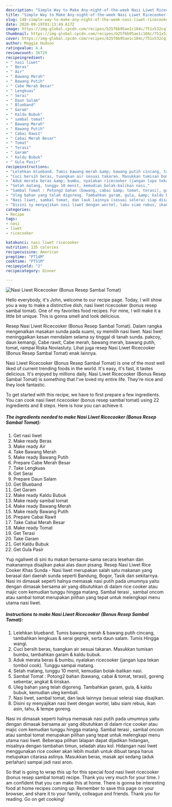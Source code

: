 ```yaml
---
description: "Simple Way to Make Any-night-of-the-week Nasi Liwet Ricecooker (Bonus Resep Sambal Tomat)"
title: "Simple Way to Make Any-night-of-the-week Nasi Liwet Ricecooker (Bonus Resep Sambal Tomat)"
slug: 148-simple-way-to-make-any-night-of-the-week-nasi-liwet-ricecooker-bonus-resep-sambal-tomat
date: 2020-09-19T01:13:49.617Z
image: https://img-global.cpcdn.com/recipes/b25f6b95ae1c104c/751x532cq70/nasi-liwet-ricecooker-bonus-resep-sambal-tomat-foto-resep-utama.jpg
thumbnail: https://img-global.cpcdn.com/recipes/b25f6b95ae1c104c/751x532cq70/nasi-liwet-ricecooker-bonus-resep-sambal-tomat-foto-resep-utama.jpg
cover: https://img-global.cpcdn.com/recipes/b25f6b95ae1c104c/751x532cq70/nasi-liwet-ricecooker-bonus-resep-sambal-tomat-foto-resep-utama.jpg
author: Maggie Hudson
ratingvalue: 4.4
reviewcount: 36729
recipeingredient:
- " nasi liwet"
- " Beras"
- " Air"
- " Bawang Merah"
- " Bawang Putih"
- " Cabe Merah Besar"
- " Lengkuas"
- " Serai"
- " Daun Salam"
- " Blueband"
- " Garam"
- " Kaldu Bubuk"
- " sambal tomat"
- " Bawang Merah"
- " Bawang Putih"
- " Cabai Rawit"
- " Cabai Merah Besar"
- " Tomat"
- " Terasi"
- " Garam"
- " Kaldu Bubuk"
- " Gula Pasir"
recipeinstructions:
- "Lelehkan blueband. Tumis bawang merah &amp; bawang putih cincang, tambahkan lengkuas &amp; serai geprek, serta daun salam. Tumis Hingga wangi."
- "Cuci bersih beras, tuangkan air sesuai takaran. Masukkan tumisan bumbu, tambahkan garam &amp; kaldu bubuk."
- "Aduk merata beras &amp; bumbu, nyalakan ricecooker (jangan lupa tekan tombol cook). Tunggu sampai matang."
- "Setah matang, tunggu 10 menit, kemudian bolak-balikan nasi."
- "Sambal Tomat : Potong2 bahan (bawang, cabai &amp; tomat, terasi), goreng sebentar, angkat &amp; tiriskan."
- "Uleg bahan yang telah digoreng. Tambahkan garam, gula, &amp; kaldu bubuk, kemudian uleg kembali."
- "Nasi liwet, sambal tomat, dan lauk lainnya (sesuai selera) siap disajikan."
- "Disini sy menyajikan nasi liwet dengan wortel, labu siam rebus, ikan asin, tahu, &amp; tempe goreng."
categories:
- Recipe
tags:
- nasi
- liwet
- ricecooker

katakunci: nasi liwet ricecooker 
nutrition: 135 calories
recipecuisine: American
preptime: "PT14M"
cooktime: "PT51M"
recipeyield: "2"
recipecategory: Dinner

---
```



![Nasi Liwet Ricecooker (Bonus Resep Sambal Tomat)](https://img-global.cpcdn.com/recipes/b25f6b95ae1c104c/751x532cq70/nasi-liwet-ricecooker-bonus-resep-sambal-tomat-foto-resep-utama.jpg)

Hello everybody, it's John, welcome to our recipe page. Today, I will show you a way to make a distinctive dish, nasi liwet ricecooker (bonus resep sambal tomat). One of my favorites food recipes. For mine, I will make it a little bit unique. This is gonna smell and look delicious.

Resep Nasi Liwet Ricecooker (Bonus Resep Sambal Tomat). Dalam rangka mengenalkan masakan sunda pada suami, sy memilih nasi liwet. Nasi liwet meninggalkan kesan mendalam selama sy tinggal di tanah sunda. pakcoy, daun kemangi, Cabe rawit, Cabe merah, bawang merah, bawang putih, tomat, rampai Riska Noviastuty. Lihat juga resep Nasi Liwet Ricecooker (Bonus Resep Sambal Tomat) enak lainnya.

Nasi Liwet Ricecooker (Bonus Resep Sambal Tomat) is one of the most well liked of current trending foods in the world. It's easy, it's fast, it tastes delicious. It's enjoyed by millions daily. Nasi Liwet Ricecooker (Bonus Resep Sambal Tomat) is something that I've loved my entire life. They're nice and they look fantastic.


To get started with this recipe, we have to first prepare a few ingredients. You can cook nasi liwet ricecooker (bonus resep sambal tomat) using 22 ingredients and 8 steps. Here is how you can achieve it.

<!--inarticleads1-->

##### The ingredients needed to make Nasi Liwet Ricecooker (Bonus Resep Sambal Tomat):

1. Get  nasi liwet
1. Make ready  Beras
1. Make ready  Air
1. Take  Bawang Merah
1. Make ready  Bawang Putih
1. Prepare  Cabe Merah Besar
1. Take  Lengkuas
1. Get  Serai
1. Prepare  Daun Salam
1. Get  Blueband
1. Get  Garam
1. Make ready  Kaldu Bubuk
1. Make ready  sambal tomat
1. Make ready  Bawang Merah
1. Make ready  Bawang Putih
1. Prepare  Cabai Rawit
1. Take  Cabai Merah Besar
1. Make ready  Tomat
1. Get  Terasi
1. Take  Garam
1. Get  Kaldu Bubuk
1. Get  Gula Pasir


Yup ngaliwet di sini itu makan bersama-sama secara lesehan dan makanannya disajikan pakai alas daun pisang. Resep Nasi Liwet Rice Cooker Khas Sunda - Nasi liwet merupakan salah satu makanan yang berasal dari daerah sunda seperti Bandung, Bogor, Tasik dan sekitarnya. Nasi ini dimasak seperti halnya memasak nasi putih pada umumnya yaitu dengan dimasak bersama air yang dibutuhkan di dalam rice cooker atau majic com kemudian tunggu hingga matang. Sambal terasi , sambal oncom atau sambal tomat merupakan pilihan yang tepat untuk melengkapi menu utama nasi liwet. 

<!--inarticleads2-->

##### Instructions to make Nasi Liwet Ricecooker (Bonus Resep Sambal Tomat):

1. Lelehkan blueband. Tumis bawang merah &amp; bawang putih cincang, tambahkan lengkuas &amp; serai geprek, serta daun salam. Tumis Hingga wangi.
1. Cuci bersih beras, tuangkan air sesuai takaran. Masukkan tumisan bumbu, tambahkan garam &amp; kaldu bubuk.
1. Aduk merata beras &amp; bumbu, nyalakan ricecooker (jangan lupa tekan tombol cook). Tunggu sampai matang.
1. Setah matang, tunggu 10 menit, kemudian bolak-balikan nasi.
1. Sambal Tomat : Potong2 bahan (bawang, cabai &amp; tomat, terasi), goreng sebentar, angkat &amp; tiriskan.
1. Uleg bahan yang telah digoreng. Tambahkan garam, gula, &amp; kaldu bubuk, kemudian uleg kembali.
1. Nasi liwet, sambal tomat, dan lauk lainnya (sesuai selera) siap disajikan.
1. Disini sy menyajikan nasi liwet dengan wortel, labu siam rebus, ikan asin, tahu, &amp; tempe goreng.


Nasi ini dimasak seperti halnya memasak nasi putih pada umumnya yaitu dengan dimasak bersama air yang dibutuhkan di dalam rice cooker atau majic com kemudian tunggu hingga matang. Sambal terasi , sambal oncom atau sambal tomat merupakan pilihan yang tepat untuk melengkapi menu utama nasi liwet. Beberapa pilihan lalapan dapat dijadikan hidangan, misalnya dengan tambahan timun, seladah atau kol. Hidangan nasi liwet menggunakan rice cooker akan lebih mudah untuk dibuat tanpa harus melupakan citarasa aslinya. Masukkan beras, masak api sedang (aduk perlahan) sampai jadi nasi aron. 

So that is going to wrap this up for this special food nasi liwet ricecooker (bonus resep sambal tomat) recipe. Thank you very much for your time. I am confident that you can make this at home. There is gonna be interesting food at home recipes coming up. Remember to save this page on your browser, and share it to your family, colleague and friends. Thank you for reading. Go on get cooking!

